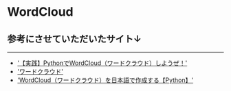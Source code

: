 # WordCloud

## 参考にさせていただいたサイト↓
---
- ['【実践】PythonでWordCloud（ワードクラウド）しようぜ！']('https://resanaplaza.com/2022/05/21/%E3%80%90%E5%AE%9F%E8%B7%B5%E3%80%91python%E3%81%A7wordcloud%EF%BC%88%E3%83%AF%E3%83%BC%E3%83%89%E3%82%AF%E3%83%A9%E3%82%A6%E3%83%89%EF%BC%89%E3%81%97%E3%82%88%E3%81%86%E3%81%9C%EF%BC%81/')
- ['ワードクラウド']('https://okumuralab.org/~okumura/python/wordcloud.html')
- ['WordCloud（ワードクラウド）を日本語で作成する【Python】']('https://self-development.info/wordcloud%EF%BC%88%E3%83%AF%E3%83%BC%E3%83%89%E3%82%AF%E3%83%A9%E3%82%A6%E3%83%89%EF%BC%89%E3%82%92%E6%97%A5%E6%9C%AC%E8%AA%9E%E3%81%A7%E4%BD%9C%E6%88%90%E3%81%99%E3%82%8B%E3%80%90python%E3%80%91/')
